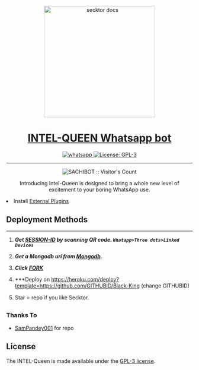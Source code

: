   <p align="center">  
  <a href="https://citel.vercel.app/">
    <img alt="secktor docs" height="300" src="https://raw.githubusercontent.com/INTEL-QUEEN/Media/main/INTEL-QUEEN.jpg">
    <h1 align="center">INTEL-QUEEN Whatsapp bot</h1>
  </a>
</p>
   
<p align="center">

  <a aria-label="Join our chats" href="https://chat.whatsapp.com/KTGspPJKiVNATiXDvgXvpM" target="_blank">
    <img alt="whatsapp" src="https://img.shields.io/badge/Join Group-25D366?style=for-the-badge&logo=whatsapp&logoColor=white" />
  </a>
 
  <a aria-label="Intel-Queen is free to use" href="https://github.com/SACHIBOT/Intel-Queen/blob/main/LICENCE" target="_blank">
    <img alt="License: GPL-3" src="https://badges.frapsoft.com/os/gpl/gpl.png?v=103)](https://opensource.org/licenses/GPL-3.0/" target="_blank" />
  </a>
</p>


---

<p align="center"><img src="https://profile-counter.glitch.me/{SACHIBOT}/count.svg" alt="SACHIBOT :: Visitor's Count" /></p>

  <p align="center"> Introducing Intel-Queen is designed to bring a whole new level of excitement to your boring WhatsApp use. </p
 
- Install [External Plugins](https://github.com/INTEL-QUEEN/Plugins)
## Deployment Methods
---
1. ***Get [SESSION-ID](https://replit.com/@SACHIBOT/INTEL-QUEEN) by scanning QR code. `Whatapp>Three dots>Linked Devices`***
2.  ***Get a Mongodb uri from [Mongodb](https://github.com/SamPandey001/Secktor-Md/wiki/Mongodb-URI).***
3.  ***Click [FORK](https://github.com/SACHIBOT/Intel-Queen/fork)***
4.  ***Deploy on https://heroku.com/deploy?template=https://github.com/GITHUBID/Black-King (change GITHUBID)

5. Star ⭐ repo if you like Secktor.
### Thanks To

- [SamPandey001](https://github.com/SamPandey001) for repo

## License

The INTEL-Queen is made available under the [GPL-3 license](https://github.com/SACHIBOT/Intel-Queen/blob/main/LICENCE). 
